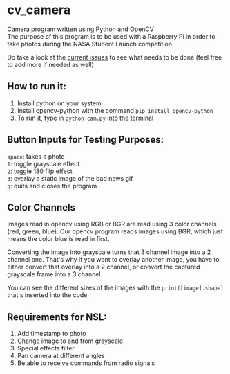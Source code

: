 # cv_camera
Camera program written using Python and OpenCV  
The purpose of this program is to be used with a Raspberry Pi in order to take photos during the NASA Student Launch competition.  

Do take a look at the [current issues](https://github.com/Nin3s/cv_camera/issues) to see what needs to be done (feel free to add more if needed as well)

## How to run it:
1. Install python on your system
2. Install opencv-python with the command `pip install opencv-python`
3. To run it, type in `python cam.py` into the terminal

## Button Inputs for Testing Purposes:
`space`: takes a photo  
`1`: toggle grayscale effect  
`2`: toggle 180 flip effect  
`3`: overlay a static image of the bad news gif  
`q`: quits and closes the program  

## Color Channels
Images read in opencv using RGB or BGR are read using 3 color channels (red, green, blue). Our opencv program reads images using BGR, which just means the color blue is read in first.  

Converting the image into grayscale turns that 3 channel image into a 2 channel one. That's why if you want to overlay another image, you have to either convert that overlay into a 2 channel, or convert the captured grayscale frame into a 3 channel.  

You can see the different sizes of the images with the `print([image].shape)` that's inserted into the code.  

## Requirements for NSL:
1. Add timestamp to photo
2. Change image to and from grayscale
3. Special effects filter
4. Pan camera at different angles
5. Be able to receive commands from radio signals
